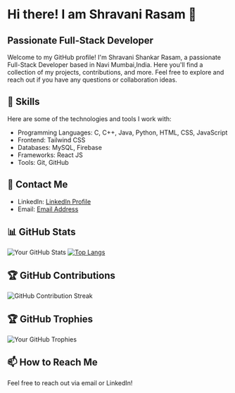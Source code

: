 # Hi there! I am Shravani Rasam 👋
## Passionate Full-Stack Developer

Welcome to my GitHub profile! I'm Shravani Shankar Rasam, a passionate Full-Stack Developer based in Navi Mumbai,India. Here you'll find a collection of my projects, contributions, and more. Feel free to explore and reach out if you have any questions or collaboration ideas.

## 🌱 Skills

Here are some of the technologies and tools I work with:

- Programming Languages: C, C++, Java, Python, HTML, CSS, JavaScript
- Frontend: Tailwind CSS
- Databases: MySQL, Firebase
- Frameworks: React JS
- Tools: Git, GitHub

## 💬 Contact Me

- LinkedIn: [LinkedIn Profile](https://www.linkedin.com/in/shravanirasam02/)
- Email: [Email Address](shravanirasam0212@gmail.com)



## 📊 GitHub Stats

![Your GitHub Stats](https://github-readme-stats.vercel.app/api?username=ShravaniR2412&show_icons=true&theme=radical)
[![Top Langs](https://github-readme-stats.vercel.app/api/top-langs/?username=ShravaniR2412&layout=compact&theme=radical)](https://github.com/ShravaniR2412)



## 🏆 GitHub Contributions

![GitHub Contribution Streak](https://github-readme-streak-stats.herokuapp.com/?user=ShravaniR2412&theme=radical)


## 🏆 GitHub Trophies

![Your GitHub Trophies](https://github-profile-trophy.vercel.app/?username=ShravaniR2412)

## 📫 How to Reach Me

Feel free to reach out via email or LinkedIn!

